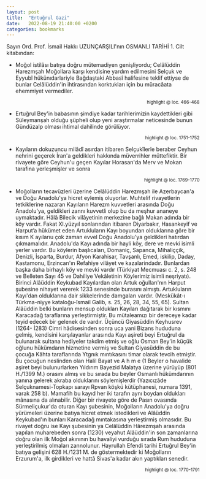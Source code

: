 ```yaml
---
layout: post
title:  "Ertuğrul Gazi"
date:   2022-08-19 21:40:00 +0200
categories: bookmarks
---
```


Sayın Ord. Prof. İsmail Hakkı UZUNÇARŞILI'nın OSMANLI TARİHİ 1. Cilt kitabından:

* Moğol istilâsı batıya doğru mütemadiyen genişliyordu; Celâlüddin Harezmşah Moğollara karşı kendisine yardım edilmesini Selçuk ve Eyyubî hükünıdarlariyle Bağdaştaki Abbasî halifesine teklif ettiyse de bunlar Celâlüddin'in ihtirasından korktukları için bu müracâata ehemmiyet vermediler.

<p style="text-align: right;"><sup>highlight @ loc. 466-468</sup></p>

* Ertuğrul Bey'in babasının şimdiye kadar tarihlerimizin kaydettikleri gibi Süleymanşah olduğu şüpheli olup yeni araştırmalar neticesinde bunun Gündüzalp olması ihtimal dahilinde görülüyor.

<p style="text-align: right;"><sup>highlight @ loc. 1751-1752</sup></p>

* Kayıların dokuzuncu milâdî asırdan itibaren Selçukîlerle beraber Ceyhun nehrini geçerek İran'a geldikleri hakkında müverrihler müttefiktir. Bir rivayete göre Ceyhun'u geçen Kayılar Horasan'da Merv ve Mokan tarafına yerleşmişler ve sonra

<p style="text-align: right;"><sup>highlight @ loc. 1769-1770</sup></p>

* Moğolların tecavüzleri üzerine Celâlüddin Harezmşah ile Azerbaycan'a ve Doğu Anadolu'ya hicret eylemiş oluyorlar. Muhtelif rivayetlerin tetkiklerine nazaran Kayıların Harezm kuvvetleri arasında Doğu Anadolu'ya, geldikleri zannı kuvvetli olup bu da meşhur ananeye uymaktadır. Hâlâ Bilecik vilâyetinin merkezine bağlı Makan adında bir köy vardır. Fakat XI.yüzyıl sonlarından itibaren Diyarbakır, Hasankeyif ve Harput’a hükümet eden Artukluların Kayı boyundan olduklarına göre bir kısım K ayılarıu çok zaman evvel Doğu Anadolu'ya geldikleri hatırdan çıkmamalıdır. Anadolu'da Kayı adında bir hayli köy, dere ve mevki isimli yerler vardır. Bu köylerin başlıcaları, Domaniç, Sapanca, Mihaliççik, Denizli, İsparta, Burdur, Afyon Karahisar, Tavşanlı, Emed, iskilip, Daday, Kastamonu, Erzincan'ın Refahiye vilâyet ve kazalarindadır. Bunlardan başka daha birhaylı köy ve mevki vardır (Türkiyat Mecmuası c. 2, s. 248 ve Belleten Sayı 45 ve Dahiliye Vekâletinin Köylerimiz isimli neşriyatı). Birinci Alâüddin Keykubad Kayılardan olan Artuk oğulları'nın Harput şubesine nihayet vererek 1233 senesinde burasını almıştı. Artukluların Kayı'dan olduklarına dair sikkelerinde damgaları vardır. (Meskükât-ı Türkma-niyye kataloğu-îsmail Galib, s. 25, 26, 28, 34, 55, 65). Sultan Alâüddin belki bunların mensup oldukları Kayıları dağıtarak bir kısmını Karacadağ taraflarına yerleştirmiştir. Bu mütaleamızı bir dereceye kadar teyid edecek bir gelenek de vardır. Üçüncü Giyasüddin Keyhusrev (1264- İ283) Cimri hâdisesinden sonra uca yani Bizans hududuna gelmiş, kendisini karşılayanlar arasında Kayı aşireti beyi Ertuğrul da bulunarak sultana hediyeler takdim etmiş ve oğlu Osman Bey'in küçük oğlunu hükümdarın hizmetine vermiş ve Sultan Giyasüddin de bu çocuğa Kâhta taraflarında Ytgnık mıntıkasını timar olarak tevcih etmiştir. Bu çocuğun neslinden olan Halil Bayat ve A h m e (1 Beyler o havalide aşiret beyi bulunurlarken Yıldırım Bayezid Malatya üzerine yürüyüp (801 H./1399 M.) orasını almış ve bu sırada bu beyler Osmanlı hükümdarının yanına gelerek akraba olduklarını söylemişlerdir (Yazıcızâde Selçuknamesi-Topkapı sarayı Rpvan köşkü kütüphanesi, numara 1391, varak 258 b). Mamafih bu kayıd her iki tarafın aynı boydan oldukları mânasına da alınabilir. Diğer bir rivayete göre de Pasın ovasında Sürmeliçukur'da oturan Kayı şubesinin, Moğolların Anadolu'ya doğru yürümeleri üzerine batıya hicret etmek istedikleri ve Alâüddin Keykubad'ın bunları Karacadağ mıntakasına yerleştirmiş olmasıdır. Bu rivayet doğru ise Kayı şubesinin ya Celâlüddin Hârezmşah arasında yapılan muharebeden sonra (1230) veyahut Alâüddin'in son zamanlarına doğru olan ilk Moğol akınının bu havaliyi vurduğu sırada Rum hududuna yerleştirilmiş olmaları zannolunur. Hayrullah Efendi tarihi Ertuğrul Bey'in batıya gelişini 628 H./1231 M. de göstermektedir ki Moğolların Erzurum'a, ilk girdikleri ve hattâ Sivas'a kadar akın yaptıkları senedir.

<p style="text-align: right;"><sup>highlight @ loc. 1770-1791</sup></p>


